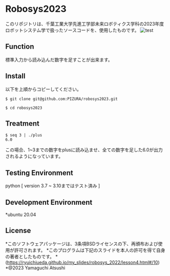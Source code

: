 # Robosys2023
このリポジトリは、千葉工業大学先進工学部未来ロボティクス学科の2023年度ロボットシステム学で扱ったソースコードを、使用したものです。
![test](https://github.com/PIZURA/robosys2023/actions/workflows/test.yml/badge.svg)

## Function
標準入力から読み込んだ数字を足すことが出来ます。

## Install
以下を上順からコピーしてください。
```
$ git clone git@github.com:PIZURA/robosys2023.git
```
```
$ cd robosys2023
```

## Treatment
```
$ seq 3 | ./plus
6.0
```
この場合、1~3までの数字をplusに読み込ませ、全ての数字を足した6.0が出力されるようになっています。

## Testing Environment
python [ version 3.7 ~ 3.10まではテスト済み ]

## Development Environment
*ubuntu 20.04

## License
*このソフトウェアパッケージは、3条項BSDライセンスの下、再頒布および使用が許可されます。
*このプログラムは下記のスライドを本人の許可を得て自身の著者としたものです。
*(https://ryuichiueda.github.io/my_slides/robosys_2022/lesson4.html#/10)
*@2023 Yamaguchi Atsushi
